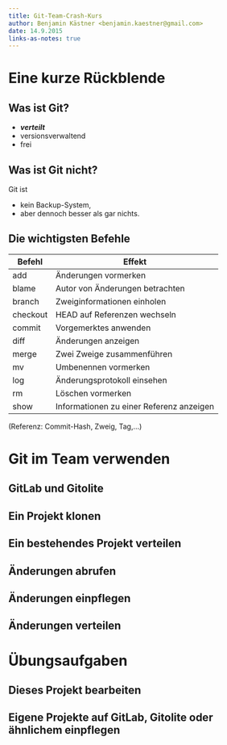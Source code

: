 ```yaml
---
title: Git-Team-Crash-Kurs
author: Benjamin Kästner <benjamin.kaestner@gmail.com>
date: 14.9.2015
links-as-notes: true
---
```

# Eine kurze Rückblende
## Was ist Git?

- ***verteilt***
- versionsverwaltend
- frei

## Was ist Git nicht?

Git ist

- kein Backup-System,
- aber dennoch besser als gar nichts.

## Die wichtigsten Befehle

Befehl   | Effekt
---------|---------------------------------
add      | Änderungen vormerken
blame    | Autor von Änderungen betrachten
branch   | Zweiginformationen einholen
checkout | HEAD auf Referenzen wechseln
commit   | Vorgemerktes anwenden
diff     | Änderungen anzeigen
merge    | Zwei Zweige zusammenführen
mv       | Umbenennen vormerken
log      | Änderungsprotokoll einsehen
rm       | Löschen vormerken
show     | Informationen zu einer Referenz anzeigen

(Referenz: Commit-Hash, Zweig, Tag,…)

# Git im Team verwenden
## GitLab und Gitolite

## Ein Projekt klonen

## Ein bestehendes Projekt verteilen

## Änderungen abrufen

## Änderungen einpflegen

## Änderungen verteilen

# Übungsaufgaben
## Dieses Projekt bearbeiten

## Eigene Projekte auf GitLab, Gitolite oder ähnlichem einpflegen